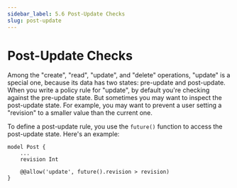 ```yaml
---
sidebar_label: 5.6 Post-Update Checks
slug: post-update
---
```


# Post-Update Checks

Among the "create", "read", "update", and "delete" operations, "update" is a special one, because its data has two states: pre-update and post-update. When you write a policy rule for "update", by default you're checking against the pre-update state. But sometimes you may want to inspect the post-update state. For example, you may want to prevent a user setting a "revision" to a smaller value than the current one.

To define a post-update rule, you use the `future()` function to access the post-update state. Here's an example:

```zmodel
model Post {
    ...
    revision Int

    @@allow('update', future().revision > revision)
}
```
